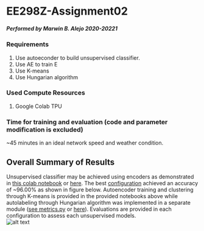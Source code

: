 # EE298Z-Assignment02
##### Performed by Marwin B. Alejo 2020-20221

### Requirements
1. Use autoeconder to build unsupervised classifier.
2. Use AE to train E
3. Use K-means
4. Use Hungarian algorithm

### Used Compute Resources
1. Google Colab TPU

### Time for training and evaluation (code and parameter modification is excluded)
~45 minutes in an ideal network speed and weather condition.

## Overall Summary of Results
Unsupervised classifier may be achieved using encoders as demonstrated in [this colab notebook](https://github.com/soymarwin/ee298z/blob/main/assignment02/EE298Z_Assignment02.ipynb) or [here](https://colab.research.google.com/drive/1pnHhlNW2IQ3TEJfo_rMdu1SWrDxu2gYu?usp=sharing). The best [configuration](https://colab.research.google.com/drive/1pnHhlNW2IQ3TEJfo_rMdu1SWrDxu2gYu?authuser=3#scrollTo=8T0kNuPIC5Fb&line=1&uniqifier=1) achieved an accuracy of ~96.00% as shown in figure below. Autoencoder training and clustering through K-means is provided in the provided notebooks above while autolabeling through Hungarian algorithm was implemented in a separate module ([see metrics.py](https://github.com/soymarwin/ee298z/blob/main/assignment02/metrics.py) or [here](https://drive.google.com/file/d/1vmBW6G2tlyhvUAFGuiGtBdjGKmy9olK7/view?usp=sharing)). Evaluations are provided in each configuration to assess each unsupervised models.
<br>
![alt text](https://github.com/soymarwin/ee298z/blob/main/assignment02/accuracy.jpeg)